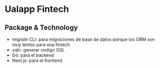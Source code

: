# Ualapp Fintech

## Package & Technology

- migrate CLI: para migraciones de base de datos porque los ORM son muy lentos para una fintech
- sqlc: generar codigo SQL
- Go: para el backend
- Next.js: para el frontend
